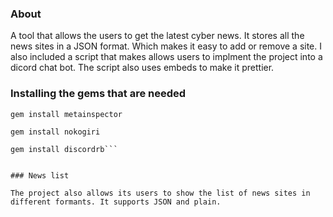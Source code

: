 ### About 

A tool that allows the users to get the latest cyber news. It stores all the news sites in a JSON format. Which makes it easy to add or remove a site. 
I also included a script that makes allows users to implment the project into a dicord chat bot. The script also uses embeds to make it prettier.


### Installing the gems that are needed

```
gem install metainspector

gem install nokogiri

gem install discordrb```


### News list

The project also allows its users to show the list of news sites in different formants. It supports JSON and plain. 

